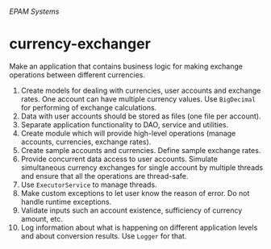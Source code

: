 ###### EPAM Systems

# currency-exchanger

Make an application that contains business logic for making exchange operations between different
currencies.

1. Create models for dealing with currencies, user accounts and exchange rates. One account can have
   multiple currency values. Use `BigDecimal` for performing of exchange calculations.
2. Data with user accounts should be stored as files (one file per account).
3. Separate application functionality to DAO, service and utilities.
4. Create module which will provide high-level operations (manage accounts, currencies, exchange
   rates).
5. Create sample accounts and currencies. Define sample exchange rates.
6. Provide concurrent data access to user accounts. Simulate simultaneous currency exchanges for
   single account by multiple threads and ensure that all the operations are thread-safe.
7. Use `ExecutorService` to manage threads.
8. Make custom exceptions to let user know the reason of error. Do not handle runtime exceptions.
9. Validate inputs such an account existence, sufficiency of currency amount, etc.
10. Log information about what is happening on different application levels and about conversion
    results. Use `Logger` for that.
